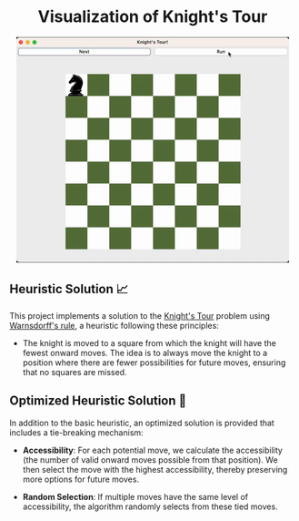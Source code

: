 <div align="center">

# Visualization of Knight's Tour

<img src="https://github.com/carson-yg/KnightsTour/blob/main/KnightTour-2/SolutionGif.gif" alt="Knight's Tour Gif">

</div>

## Heuristic Solution 📈

This project implements a solution to the [Knight's Tour](https://en.wikipedia.org/wiki/Knight%27s_tour#) problem using [Warnsdorff's rule](https://en.wikipedia.org/wiki/Knight%27s_tour#Warnsdorf's_rule), a heuristic following these principles:

- The knight is moved to a square from which the knight will have the fewest onward moves. The idea is to always move the knight to a position where there are fewer possibilities for future moves, ensuring that no squares are missed.

## Optimized Heuristic Solution 🚀

In addition to the basic heuristic, an optimized solution is provided that includes a tie-breaking mechanism:

- **Accessibility**: For each potential move, we calculate the accessibility (the number of valid onward moves possible from that position). We then select the move with the highest accessibility, thereby preserving more options for future moves.
  
- **Random Selection**: If multiple moves have the same level of accessibility, the algorithm randomly selects from these tied moves.
